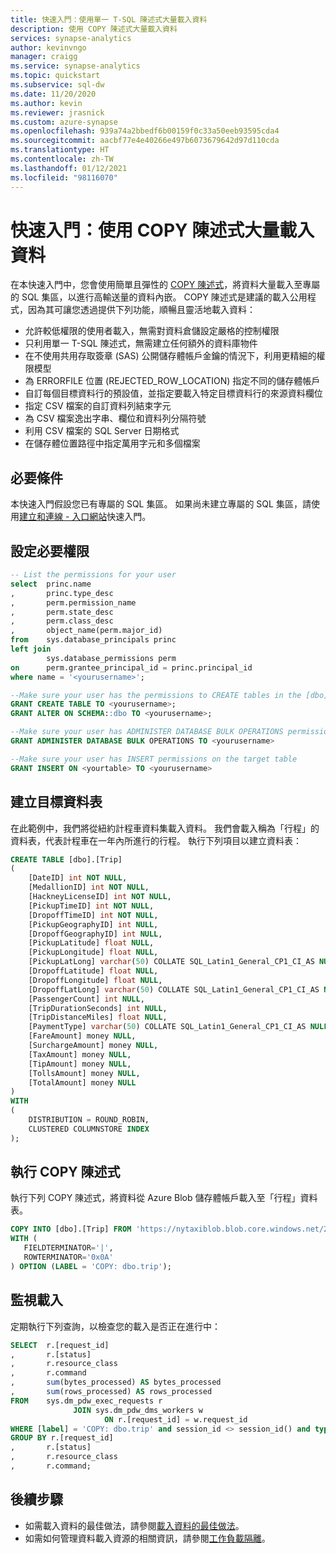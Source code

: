 ```yaml
---
title: 快速入門：使用單一 T-SQL 陳述式大量載入資料
description: 使用 COPY 陳述式大量載入資料
services: synapse-analytics
author: kevinvngo
manager: craigg
ms.service: synapse-analytics
ms.topic: quickstart
ms.subservice: sql-dw
ms.date: 11/20/2020
ms.author: kevin
ms.reviewer: jrasnick
ms.custom: azure-synapse
ms.openlocfilehash: 939a74a2bbedf6b00159f0c33a50eeb93595cda4
ms.sourcegitcommit: aacbf77e4e40266e497b6073679642d97d110cda
ms.translationtype: HT
ms.contentlocale: zh-TW
ms.lasthandoff: 01/12/2021
ms.locfileid: "98116070"
---
```

# <a name="quickstart-bulk-load-data-using-the-copy-statement"></a>快速入門：使用 COPY 陳述式大量載入資料

在本快速入門中，您會使用簡單且彈性的 [COPY 陳述式](/sql/t-sql/statements/copy-into-transact-sql?view=azure-sqldw-latest)，將資料大量載入至專屬的 SQL 集區，以進行高輸送量的資料內嵌。 COPY 陳述式是建議的載入公用程式，因為其可讓您透過提供下列功能，順暢且靈活地載入資料：

- 允許較低權限的使用者載入，無需對資料倉儲設定嚴格的控制權限
- 只利用單一 T-SQL 陳述式，無需建立任何額外的資料庫物件
- 在不使用共用存取簽章 (SAS) 公開儲存體帳戶金鑰的情況下，利用更精細的權限模型
- 為 ERRORFILE 位置 (REJECTED_ROW_LOCATION) 指定不同的儲存體帳戶
- 自訂每個目標資料行的預設值，並指定要載入特定目標資料行的來源資料欄位
- 指定 CSV 檔案的自訂資料列結束字元
- 為 CSV 檔案逸出字串、欄位和資料列分隔符號
- 利用 CSV 檔案的 SQL Server 日期格式
- 在儲存體位置路徑中指定萬用字元和多個檔案

## <a name="prerequisites"></a>必要條件

本快速入門假設您已有專屬的 SQL 集區。 如果尚未建立專屬的 SQL 集區，請使用[建立和連線 - 入口網站](create-data-warehouse-portal.md)快速入門。

## <a name="set-up-the-required-permissions"></a>設定必要權限

```sql
-- List the permissions for your user
select  princ.name
,       princ.type_desc
,       perm.permission_name
,       perm.state_desc
,       perm.class_desc
,       object_name(perm.major_id)
from    sys.database_principals princ
left join
        sys.database_permissions perm
on      perm.grantee_principal_id = princ.principal_id
where name = '<yourusername>';

--Make sure your user has the permissions to CREATE tables in the [dbo] schema
GRANT CREATE TABLE TO <yourusername>;
GRANT ALTER ON SCHEMA::dbo TO <yourusername>;

--Make sure your user has ADMINISTER DATABASE BULK OPERATIONS permissions
GRANT ADMINISTER DATABASE BULK OPERATIONS TO <yourusername>

--Make sure your user has INSERT permissions on the target table
GRANT INSERT ON <yourtable> TO <yourusername>

```

## <a name="create-the-target-table"></a>建立目標資料表

在此範例中，我們將從紐約計程車資料集載入資料。 我們會載入稱為「行程」的資料表，代表計程車在一年內所進行的行程。 執行下列項目以建立資料表：

```sql
CREATE TABLE [dbo].[Trip]
(
    [DateID] int NOT NULL,
    [MedallionID] int NOT NULL,
    [HackneyLicenseID] int NOT NULL,
    [PickupTimeID] int NOT NULL,
    [DropoffTimeID] int NOT NULL,
    [PickupGeographyID] int NULL,
    [DropoffGeographyID] int NULL,
    [PickupLatitude] float NULL,
    [PickupLongitude] float NULL,
    [PickupLatLong] varchar(50) COLLATE SQL_Latin1_General_CP1_CI_AS NULL,
    [DropoffLatitude] float NULL,
    [DropoffLongitude] float NULL,
    [DropoffLatLong] varchar(50) COLLATE SQL_Latin1_General_CP1_CI_AS NULL,
    [PassengerCount] int NULL,
    [TripDurationSeconds] int NULL,
    [TripDistanceMiles] float NULL,
    [PaymentType] varchar(50) COLLATE SQL_Latin1_General_CP1_CI_AS NULL,
    [FareAmount] money NULL,
    [SurchargeAmount] money NULL,
    [TaxAmount] money NULL,
    [TipAmount] money NULL,
    [TollsAmount] money NULL,
    [TotalAmount] money NULL
)
WITH
(
    DISTRIBUTION = ROUND_ROBIN,
    CLUSTERED COLUMNSTORE INDEX
);
```

## <a name="run-the-copy-statement"></a>執行 COPY 陳述式

執行下列 COPY 陳述式，將資料從 Azure Blob 儲存體帳戶載入至「行程」資料表。

```sql
COPY INTO [dbo].[Trip] FROM 'https://nytaxiblob.blob.core.windows.net/2013/Trip2013/'
WITH (
   FIELDTERMINATOR='|',
   ROWTERMINATOR='0x0A'
) OPTION (LABEL = 'COPY: dbo.trip');
```

## <a name="monitor-the-load"></a>監視載入

定期執行下列查詢，以檢查您的載入是否正在進行中：

```sql
SELECT  r.[request_id]                           
,       r.[status]                               
,       r.resource_class                         
,       r.command
,       sum(bytes_processed) AS bytes_processed
,       sum(rows_processed) AS rows_processed
FROM    sys.dm_pdw_exec_requests r
              JOIN sys.dm_pdw_dms_workers w
                     ON r.[request_id] = w.request_id
WHERE [label] = 'COPY: dbo.trip' and session_id <> session_id() and type = 'WRITER'
GROUP BY r.[request_id]                           
,       r.[status]                               
,       r.resource_class                         
,       r.command;

```

## <a name="next-steps"></a>後續步驟

- 如需載入資料的最佳做法，請參閱[載入資料的最佳做法](./guidance-for-loading-data.md)。
- 如需如何管理資料載入資源的相關資訊，請參閱[工作負載隔離](./quickstart-configure-workload-isolation-tsql.md)。